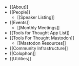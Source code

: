 - [[About]]
- [[People]]
	- [[Speaker Listing]]
- [[Events]]
	- [[Monthly Meetings]]
- [[Tools for Thought App List]]
- [[Tools For Thought Mastodon]]
	- [[Mastodon Resources]]
- [[Community Infrastructure]]
- [[Colophon]]
- [[Utilities]]